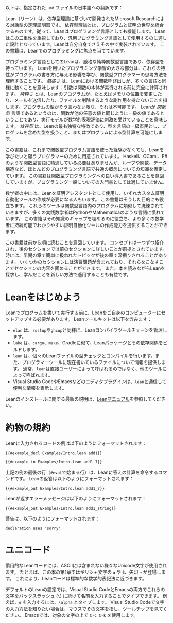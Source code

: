 以下は、指定された `.md` ファイルの日本語への翻訳です：

Lean（リーン）は、依存型理論に基づいて開発されたMicrosoft Researchによる対話型の定理証明器です。
依存型理論とは、プログラムと証明の世界を統合するものです。従って、Leanはプログラミング言語としても機能します。
Leanはこの二重性を重視しており、汎用プログラミング言語として使用するのに適した設計となっています。Leanは自分自身でさえその中で実装されています。
この書籍は、Leanでのプログラミングに焦点を当てています。

プログラミング言語としてのLeanは、厳格な純粋関数型言語であり、依存型を持っています。
Leanを用いたプログラミング学習の大きな部分は、これらの特性がプログラムの書き方に与える影響を学び、関数型プログラマーの思考方法を理解することです。
_厳格さ_ は、Leanにおける関数呼び出しが、多くの言語と同様に動くことを意味します：引数は関数の本体が実行される前に完全に計算されます。
_純粋さ_ とは、Leanのプログラムが、たとえばメモリの位置を変更したり、メールを送信したり、ファイルを削除するような副作用を持たないことを指します。プログラムの型がそう言わない限り、それは不可能です。
Leanが _関数型_ 言語であるというのは、関数が他の任意の値と同じように一級の値であるということであり、実行モデルが数学的表現評価に刺激を受けていることを意味します。
_依存型_ は、Leanの最も独特な特徴であり、型を言語の一級市民とし、プログラムを含めた型を扱うこと、またはプログラムによる型計算を可能にします。

この書籍は、これまで関数型プログラム言語を使った経験がなくても、Leanを学びたいと願うプログラマーのために用意されています。
Haskell、OCaml、F#のような関数型言語に精通している必要はありませんが、ループや関数、データ構造など、ほとんどのプログラミング言語で共通の概念についての知識を仮定しています。
この書籍は関数型プログラミングへの良い導入書であることを意図していますが、プログラミング一般についての入門書としては適していません。

数学者の中には、Leanを証明アシスタントとして使用し、いずれカスタム証明自動化ツールの作成が必要になる人もいます。
この書籍はそうした目的にも役立ちます。
これらのツールは関数型言語内のプログラムに類似して洗練されていきますが、多くの実践数学者はPythonやMathematicaのような言語に慣れています。
この書籍はその知識のギャップを埋めるのに役立ち、より多くの数学者に持続可能でわかりやすい証明自動化ツールの作成能力を提供することができます。

この書籍は前から順に読むことを意図しています。
コンセプトは一つずつ紹介され、後のセクションでは前のセクションに詳しいことが前提とされています。
時には、早期の章で簡単に扱われたトピックが後の章で深掘りされることがあります。
いくつかのセクションには演習問題が含まれており、それらをこなすことでセクションの内容を固めることができます。
また、本を読みながらLeanを探求し、学んだことを新しい方法で適用することも有益です。

# Leanをはじめよう

Leanでプログラムを書いて実行する前に、Leanをご自身のコンピューターにセットアップする必要があります。
Leanツールキットは以下を含みます：

 * `elan` は、`rustup`や`ghcup`と同様に、Leanコンパイラツールチェーンを管理します。
 * `lake` は、`cargo`、`make`、Gradleに似て、Leanパッケージとその依存関係をビルドします。
 * `lean` は、個々のLeanファイルの型チェックとコンパイルを行います。また、プログラマーツールに現在書いているファイルについて情報を提供します。
   通常、`lean`は直接ユーザーによって呼ばれるのではなく、他のツールによって呼ばれます。
 * Visual Studio CodeやEmacsなどのエディタプラグインは、`lean`と通信して便利な情報を表示します。

Leanのインストールに関する最新の説明は、[Leanマニュアル](https://leanprover.github.io/lean4/doc/quickstart.html)を参照してください。

# 約物の規約

Leanに入力されるコードの例は以下のようにフォーマットされます：
```lean
{{#example_decl Examples/Intro.lean add1}}

{{#example_in Examples/Intro.lean add1_7}}
```
上記の例の最後の行（`#eval`で始まる行）は、Leanに答えの計算を命令するコマンドです。
Leanの返答は以下のようにフォーマットされます：
```output info
{{#example_out Examples/Intro.lean add1_7}}
```
Leanが返すエラーメッセージは以下のようにフォーマットされます：
```output error
{{#example_out Examples/Intro.lean add1_string}}
```
警告は、以下のようにフォーマットされます：
```output warning
declaration uses 'sorry'
```

# ユニコード

慣用的なLeanコードには、ASCIIには含まれない様々なUnicode文字が使用されます。
たとえば、この本の第1章ではギリシャ文字の `α` や `β`、矢印 `→` が登場します。
これにより、Leanコードは標準的な数学的表記法に近づきます。

デフォルトのLeanの設定では、Visual Studio CodeとEmacsの両方でこれらの文字をバックスラッシュ (`\`) に続けて名前を入力することでタイプできます。
例えば、`α` を入力するには、`\alpha` とタイプします。
Visual Studio Codeで文字の入力方法を知りたい場合は、マウスでその文字を指し、ツールチップを見てください。
Emacsでは、対象の文字の上で `C-c C-k` を使用します。